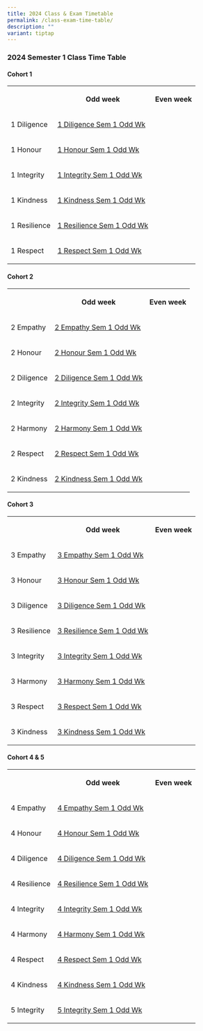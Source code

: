 ```yaml
---
title: 2024 Class & Exam Timetable
permalink: /class-exam-time-table/
description: ""
variant: tiptap
---
```

<h3>2024 Semester 1 Class Time Table</h3><h4>Cohort 1</h4><table><tbody><tr><th rowspan="1" colspan="1"><p></p></th><th rowspan="1" colspan="1"><p>Odd week</p></th><th rowspan="1" colspan="1"><p>Even week</p></th></tr><tr><td rowspan="1" colspan="1"><p>1 Diligence</p></td><td rowspan="1" colspan="1"><p><a href="/files/2024/1_Diligence_Sem_1_Odd_Wk.pdf" rel="noopener noreferrer nofollow" target="_blank">1 Diligence Sem 1 Odd Wk</a></p></td><td rowspan="1" colspan="1"><p></p></td></tr><tr><td rowspan="1" colspan="1"><p>1 Honour</p></td><td rowspan="1" colspan="1"><p><a href="/files/2024/1_Honour_Sem_1_Odd_Wk.pdf" rel="noopener noreferrer nofollow" target="_blank">1 Honour Sem 1 Odd Wk</a></p></td><td rowspan="1" colspan="1"><p></p></td></tr><tr><td rowspan="1" colspan="1"><p>1 Integrity</p></td><td rowspan="1" colspan="1"><p><a href="/files/2024/1_Integrity_Sem_1_Odd_Wk.pdf" rel="noopener noreferrer nofollow" target="_blank">1 Integrity Sem 1 Odd Wk</a></p></td><td rowspan="1" colspan="1"><p></p></td></tr><tr><td rowspan="1" colspan="1"><p>1 Kindness</p></td><td rowspan="1" colspan="1"><p><a href="/files/2024/1_Kindness_Sem_1_Odd_Wk.pdf" rel="noopener noreferrer nofollow" target="_blank">1 Kindness Sem 1 Odd Wk</a></p></td><td rowspan="1" colspan="1"><p></p></td></tr><tr><td rowspan="1" colspan="1"><p>1 Resilience</p></td><td rowspan="1" colspan="1"><p><a href="/files/2024/1_Resilience_Sem_1_Odd_Wk.pdf" rel="noopener noreferrer nofollow" target="_blank">1 Resilience Sem 1 Odd Wk</a></p></td><td rowspan="1" colspan="1"><p></p></td></tr><tr><td rowspan="1" colspan="1"><p>1 Respect</p></td><td rowspan="1" colspan="1"><p><a href="/files/2024/1_Respect_Sem_1_Odd_Wk.pdf" rel="noopener noreferrer nofollow" target="_blank">1 Respect Sem 1 Odd Wk</a></p></td><td rowspan="1" colspan="1"><p></p></td></tr></tbody></table><h4>Cohort 2</h4><table><tbody><tr><th rowspan="1" colspan="1"><p></p></th><th rowspan="1" colspan="1"><p>Odd week</p></th><th rowspan="1" colspan="1"><p>Even week</p></th></tr><tr><td rowspan="1" colspan="1"><p>2 Empathy</p></td><td rowspan="1" colspan="1"><p><a href="/files/2024/2_Empathy_Sem_1_Odd_Wk.pdf" rel="noopener noreferrer nofollow" target="_blank">2 Empathy Sem 1 Odd Wk</a></p></td><td rowspan="1" colspan="1"><p></p></td></tr><tr><td rowspan="1" colspan="1"><p>2 Honour</p></td><td rowspan="1" colspan="1"><p><a href="/files/2024/2_Honour_Sem_1_Odd_Wk.pdf" rel="noopener noreferrer nofollow" target="_blank">2 Honour Sem 1 Odd Wk</a></p></td><td rowspan="1" colspan="1"><p></p></td></tr><tr><td rowspan="1" colspan="1"><p>2 Diligence</p></td><td rowspan="1" colspan="1"><p><a href="/files/2024/2_Diligence_Sem_1_Odd_Wk.pdf" rel="noopener noreferrer nofollow" target="_blank">2 Diligence Sem 1 Odd Wk</a></p></td><td rowspan="1" colspan="1"><p></p></td></tr><tr><td rowspan="1" colspan="1"><p>2 Integrity</p></td><td rowspan="1" colspan="1"><p><a href="/files/2024/2_Integrity_Sem_1_Odd_Wk.pdf" rel="noopener noreferrer nofollow" target="_blank">2 Integrity Sem 1 Odd Wk</a></p></td><td rowspan="1" colspan="1"><p></p></td></tr><tr><td rowspan="1" colspan="1"><p>2 Harmony</p></td><td rowspan="1" colspan="1"><p><a href="/files/2024/2_Harmony_Sem_1_Odd_Wk.pdf" rel="noopener noreferrer nofollow" target="_blank">2 Harmony Sem 1 Odd Wk</a></p></td><td rowspan="1" colspan="1"><p></p></td></tr><tr><td rowspan="1" colspan="1"><p>2 Respect</p></td><td rowspan="1" colspan="1"><p><a href="/files/2024/2_Respect_Sem_1_Odd_Wk.pdf" rel="noopener noreferrer nofollow" target="_blank">2 Respect Sem 1 Odd Wk</a></p></td><td rowspan="1" colspan="1"><p></p></td></tr><tr><td rowspan="1" colspan="1"><p>2 Kindness</p></td><td rowspan="1" colspan="1"><p><a href="/files/2024/2_Kindness_Sem_1_Odd_Wk.pdf" rel="noopener noreferrer nofollow" target="_blank">2 Kindness Sem 1 Odd Wk</a></p></td><td rowspan="1" colspan="1"><p></p></td></tr></tbody></table><h4>Cohort 3</h4><table><tbody><tr><th rowspan="1" colspan="1"><p></p></th><th rowspan="1" colspan="1"><p>Odd week</p></th><th rowspan="1" colspan="1"><p>Even week</p></th></tr><tr><td rowspan="1" colspan="1"><p>3 Empathy</p></td><td rowspan="1" colspan="1"><p><a href="/files/2024/3_Empathy_Sem_1_Odd_Wk.pdf" rel="noopener noreferrer nofollow" target="_blank">3 Empathy Sem 1 Odd Wk</a></p></td><td rowspan="1" colspan="1"><p></p></td></tr><tr><td rowspan="1" colspan="1"><p>3 Honour</p></td><td rowspan="1" colspan="1"><p><a href="/files/2024/3_Honour_Sem_1_Odd_Wk.pdf" rel="noopener noreferrer nofollow" target="_blank">3 Honour Sem 1 Odd Wk</a></p></td><td rowspan="1" colspan="1"><p></p></td></tr><tr><td rowspan="1" colspan="1"><p>3 Diligence</p></td><td rowspan="1" colspan="1"><p><a href="/files/2024/3_Diligence_Sem_1_Odd_Wk.pdf" rel="noopener noreferrer nofollow" target="_blank">3 Diligence Sem 1 Odd Wk</a></p></td><td rowspan="1" colspan="1"><p></p></td></tr><tr><td rowspan="1" colspan="1"><p>3 Resilience</p></td><td rowspan="1" colspan="1"><p><a href="/files/2024/3_Resilience_Sem_1_Odd_Wk.pdf" rel="noopener noreferrer nofollow" target="_blank">3 Resilience Sem 1 Odd Wk</a></p></td><td rowspan="1" colspan="1"><p></p></td></tr><tr><td rowspan="1" colspan="1"><p>3 Integrity</p></td><td rowspan="1" colspan="1"><p><a href="/files/2024/3_Integrity_Sem_1_Odd_Wk.pdf" rel="noopener noreferrer nofollow" target="_blank">3 Integrity Sem 1 Odd Wk</a></p></td><td rowspan="1" colspan="1"><p></p></td></tr><tr><td rowspan="1" colspan="1"><p>3 Harmony</p></td><td rowspan="1" colspan="1"><p><a href="/files/2024/3_Harmony_Sem_1_Odd_Wk.pdf" rel="noopener noreferrer nofollow" target="_blank">3 Harmony Sem 1 Odd Wk</a></p></td><td rowspan="1" colspan="1"><p></p></td></tr><tr><td rowspan="1" colspan="1"><p>3 Respect</p></td><td rowspan="1" colspan="1"><p><a href="/files/2024/3_Respect_Sem_1_Odd_Wk.pdf" rel="noopener noreferrer nofollow" target="_blank">3 Respect Sem 1 Odd Wk</a></p></td><td rowspan="1" colspan="1"><p></p></td></tr><tr><td rowspan="1" colspan="1"><p>3 Kindness</p></td><td rowspan="1" colspan="1"><p><a href="/files/2024/3_Kindness_Sem_1_Odd_Wk.pdf" rel="noopener noreferrer nofollow" target="_blank">3 Kindness Sem 1 Odd Wk</a></p></td><td rowspan="1" colspan="1"><p></p></td></tr></tbody></table><h4>Cohort 4 &amp; 5</h4><table><tbody><tr><th rowspan="1" colspan="1"><p></p></th><th rowspan="1" colspan="1"><p>Odd week</p></th><th rowspan="1" colspan="1"><p>Even week</p></th></tr><tr><td rowspan="1" colspan="1"><p>4 Empathy</p></td><td rowspan="1" colspan="1"><p><a href="/files/2024/4_Empathy_Sem_1_Odd_Wk.pdf" rel="noopener noreferrer nofollow" target="_blank">4 Empathy Sem 1 Odd Wk</a></p></td><td rowspan="1" colspan="1"><p></p></td></tr><tr><td rowspan="1" colspan="1"><p>4 Honour</p></td><td rowspan="1" colspan="1"><p><a href="/files/2024/4_Honour_Sem_1_Odd_Wk.pdf" rel="noopener noreferrer nofollow" target="_blank">4 Honour Sem 1 Odd Wk</a></p></td><td rowspan="1" colspan="1"><p></p></td></tr><tr><td rowspan="1" colspan="1"><p>4 Diligence</p></td><td rowspan="1" colspan="1"><p><a href="/files/2024/4_Diligence_Sem_1_Odd_Wk.pdf" rel="noopener noreferrer nofollow" target="_blank">4 Diligence Sem 1 Odd Wk</a></p></td><td rowspan="1" colspan="1"><p></p></td></tr><tr><td rowspan="1" colspan="1"><p>4 Resilience</p></td><td rowspan="1" colspan="1"><p><a href="/files/2024/4_Resilience_Sem_1_Odd_Wk.pdf" rel="noopener noreferrer nofollow" target="_blank">4 Resilience Sem 1 Odd Wk</a></p></td><td rowspan="1" colspan="1"><p></p></td></tr><tr><td rowspan="1" colspan="1"><p>4 Integrity</p></td><td rowspan="1" colspan="1"><p><a href="/files/2024/4_Integrity_Sem_1_Odd_Wk.pdf" rel="noopener noreferrer nofollow" target="_blank">4 Integrity Sem 1 Odd Wk</a></p></td><td rowspan="1" colspan="1"><p></p></td></tr><tr><td rowspan="1" colspan="1"><p>4 Harmony</p></td><td rowspan="1" colspan="1"><p><a href="/files/2024/4_Harmony_Sem_1_Odd_Wk.pdf" rel="noopener noreferrer nofollow" target="_blank">4 Harmony Sem 1 Odd Wk</a></p></td><td rowspan="1" colspan="1"><p></p></td></tr><tr><td rowspan="1" colspan="1"><p>4 Respect</p></td><td rowspan="1" colspan="1"><p><a href="/files/2024/4_Respect_Sem_1_Odd_Wk.pdf" rel="noopener noreferrer nofollow" target="_blank">4 Respect Sem 1 Odd Wk</a></p></td><td rowspan="1" colspan="1"><p></p></td></tr><tr><td rowspan="1" colspan="1"><p>4 Kindness</p></td><td rowspan="1" colspan="1"><p><a href="/files/2024/4_Kindness_Sem_1_Odd_Wk.pdf" rel="noopener noreferrer nofollow" target="_blank">4 Kindness Sem 1 Odd Wk</a></p></td><td rowspan="1" colspan="1"><p></p></td></tr><tr><td rowspan="1" colspan="1"><p>5 Integrity</p></td><td rowspan="1" colspan="1"><p><a href="/files/2024/5_Integrity_Sem_1_Odd_Wk.pdf" rel="noopener noreferrer nofollow" target="_blank">5 Integrity Sem 1 Odd Wk</a></p></td><td rowspan="1" colspan="1"><p></p></td></tr></tbody></table><p></p>